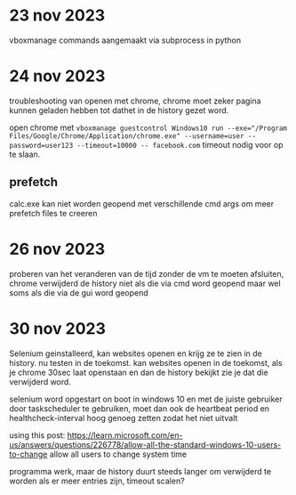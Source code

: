 # 23 nov 2023
vboxmanage commands aangemaakt via subprocess in python
# 24 nov 2023
troubleshooting van openen met chrome, chrome moet zeker pagina kunnen geladen hebben tot dathet in de history gezet word.

open chrome met ```vboxmanage guestcontrol Windows10 run --exe="/Program Files/Google/Chrome/Application/chrome.exe" --username=user --password=user123 --timeout=10000 -- facebook.com``` timeout nodig voor op te slaan.

## prefetch
calc.exe kan niet worden geopend met verschillende cmd args om meer prefetch files te creeren

# 26 nov 2023
proberen van het veranderen van de tijd zonder de vm te moeten afsluiten, chrome verwijderd de history niet als die via cmd word geopend maar wel soms als die via de gui word geopend

# 30 nov 2023
Selenium geinstalleerd, kan websites openen en krijg ze te zien in de history. nu testen in de toekomst.
kan websites openen in de toekomst, als je chrome 30sec laat openstaan en dan de history bekijkt zie je dat die verwijderd word.


selenium word opgestart on boot in windows 10 en met de juiste gebruiker door taskscheduler te gebruiken, moet dan ook de heartbeat period en healthcheck-interval hoog genoeg zetten zodat het niet uitvalt

using this post: https://learn.microsoft.com/en-us/answers/questions/226778/allow-all-the-standard-windows-10-users-to-change allow all users to change system time

programma werk, maar de history duurt steeds langer om verwijderd te worden als er meer entries zijn, timeout scalen?